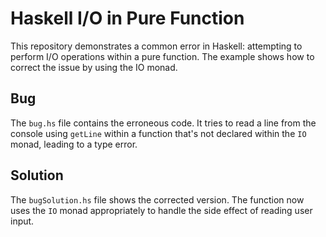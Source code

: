 # Haskell I/O in Pure Function
This repository demonstrates a common error in Haskell: attempting to perform I/O operations within a pure function. The example shows how to correct the issue by using the IO monad.

## Bug
The `bug.hs` file contains the erroneous code. It tries to read a line from the console using `getLine` within a function that's not declared within the `IO` monad, leading to a type error.

## Solution
The `bugSolution.hs` file shows the corrected version. The function now uses the `IO` monad appropriately to handle the side effect of reading user input.